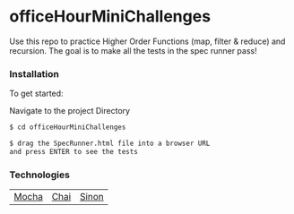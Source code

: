 # officeHourMiniChallenges

Use this repo to practice Higher Order Functions (map, filter & reduce) and recursion. The goal is to make all the tests in the spec runner pass!

### Installation

To get started:

Navigate to the project Directory

```sh
$ cd officeHourMiniChallenges
```

```sh
$ drag the SpecRunner.html file into a browser URL
and press ENTER to see the tests
```

### Technologies

<table style="width:50%">
  <tr>
    <td><a href="https://mochajs.org/">Mocha</a></td>
    <td><a href="https://www.chaijs.com/">Chai</a></td>
     <td><a href="https://sinonjs.org/">Sinon</a></td>
  </tr>
</table>
